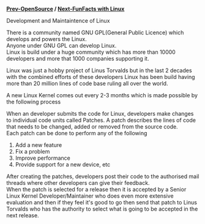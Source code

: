 **[Prev-OpenSource](https://ktgnair.github.io/Linux-OpenSource) / [Next-FunFacts with Linux](https://ktgnair.github.io/FunFacts)**   

Development and Maintaintence of Linux

There is a community named GNU GPL(General Public Licence) which develops and powers the Linux.  
Anyone under GNU GPL can develop Linux.  
Linux is build under a huge community which has more than 10000 developers and more that 1000 companies supporting it.  

Linux was just a hobby project of Linus Torvalds but in the last 2 decades with the combined efforts of these developers Linux has been build having more than 20 million lines of code base ruling all over the world.  


A new Linux Kernel comes out every 2-3 months which is made possible by the following process  

When an developer submits the code for Linux, developers make changes to individual code units called Patches.
A patch describes the lines of code that needs to be changed, added or removed from the source code.  
Each patch can be done to perform any of the following
1. Add a new feature
2. Fix a problem
3. Improve performance
4. Provide support for a new device, etc  

After creating the patches, developers post their code to the authorised mail threads where other developers can give their feedback.  
When the patch is selected for a release then it is accepted by a Senior Linux Kernel Developer/Maintainer who does even more extensive evaluation and then if they feel it's good to go then send that patch to Linus Torvalds who has the authority to select what is going to be accepted in the next release.  
